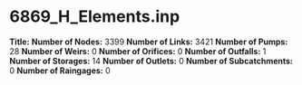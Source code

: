 # 6869_H_Elements.inp
**Title:** 
**Number of Nodes:** 3399
**Number of Links:** 3421
**Number of Pumps:** 28
**Number of Weirs:** 0
**Number of Orifices:** 0
**Number of Outfalls:** 1
**Number of Storages:** 14
**Number of Outlets:** 0
**Number of Subcatchments:** 0
**Number of Raingages:** 0
